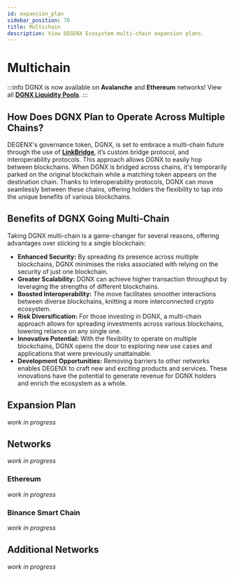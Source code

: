 ```yaml
---
id: expansion_plan
sidebar_position: 70
title: Multichain
description: View DEGENX Ecosystem multi-chain expansion plans.
---
```


# Multichain

:::info
DGNX is now available on **Avalanche** and **Ethereum** networks! View all **[DGNX Liquidity Pools](/docs/020-degenx-ecosystem/030-Dgnx%20Token/040-Liquidity-Pools.md)**.
:::

## How Does DGNX Plan to Operate Across Multiple Chains?

DEGENX's governance token, DGNX, is set to embrace a multi-chain future through the use of **[LinkBridge](/docs/020-degenx-ecosystem/040-Products/050-linkbridge.md)**, it’s custom bridge protocol, and interoperability protocols. This approach allows DGNX to easily hop between blockchains. When DGNX is bridged across chains, it's temporarily parked on the original blockchain while a matching token appears on the destination chain. Thanks to interoperability protocols, DGNX can move seamlessly between these chains, offering holders the flexibility to tap into the unique benefits of various blockchains.

## Benefits of DGNX Going Multi-Chain

Taking DGNX multi-chain is a game-changer for several reasons, offering advantages over sticking to a single blockchain:

- **Enhanced Security:** By spreading its presence across multiple blockchains, DGNX minimises the risks associated with relying on the security of just one blockchain.
- **Greater Scalability:** DGNX can achieve higher transaction throughput by leveraging the strengths of different blockchains.
- **Boosted Interoperability:** The move facilitates smoother interactions between diverse blockchains, knitting a more interconnected crypto ecosystem.
- **Risk Diversification:** For those investing in DGNX, a multi-chain approach allows for spreading investments across various blockchains, lowering reliance on any single one.
- **Innovative Potential:** With the flexibility to operate on multiple blockchains, DGNX opens the door to exploring new use cases and applications that were previously unattainable.
- **Development Opportunities:** Removing barriers to other networks enables DEGENX to craft new and exciting products and services. These innovations have the potential to generate revenue for DGNX holders and enrich the ecosystem as a whole.

## Expansion Plan

_work in progress_

## Networks

_work in progress_

### Ethereum

_work in progress_

### Binance Smart Chain

_work in progress_

## Additional Networks

_work in progress_
